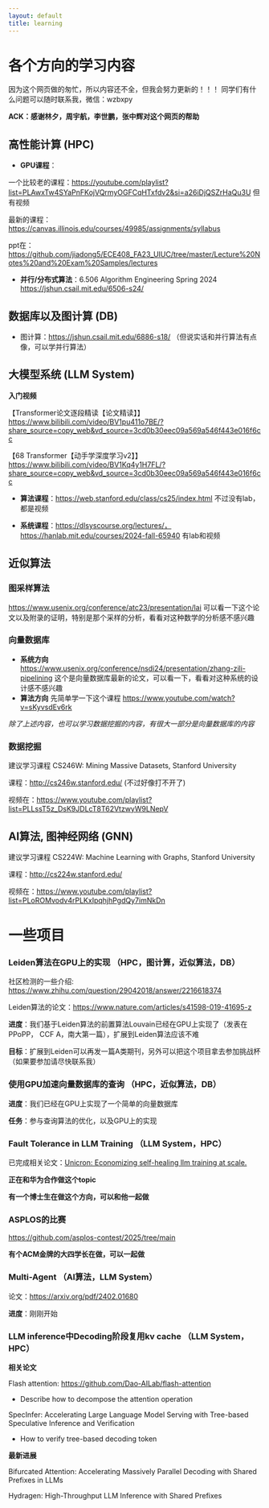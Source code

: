 ```yaml
---
layout: default
title: learning
---
```

# 各个方向的学习内容

因为这个网页做的匆忙，所以内容还不全，但我会努力更新的！！！
同学们有什么问题可以随时联系我，微信：wzbxpy

__ACK：感谢林夕，周宇航，李世鹏，张中辉对这个网页的帮助__

## 高性能计算 (HPC)

- __GPU课程__：
  
一个比较老的课程：https://youtube.com/playlist?list=PLAwxTw4SYaPnFKojVQrmyOGFCqHTxfdv2&si=a26iDjQSZrHaQu3U 但有视频

最新的课程：https://canvas.illinois.edu/courses/49985/assignments/syllabus

ppt在：https://github.com/jiadong5/ECE408_FA23_UIUC/tree/master/Lecture%20Notes%20and%20Exam%20Samples/lectures

- __并行/分布式算法__：6.506 Algorithm Engineering Spring 2024 
https://jshun.csail.mit.edu/6506-s24/

## 数据库以及图计算 (DB)

- 图计算：https://jshun.csail.mit.edu/6886-s18/ （但说实话和并行算法有点像，可以学并行算法）

## 大模型系统 (LLM System)

__入门视频__

【Transformer论文逐段精读【论文精读】】 https://www.bilibili.com/video/BV1pu411o7BE/?share_source=copy_web&vd_source=3cd0b30eec09a569a546f443e016f6cc

【68 Transformer【动手学深度学习v2】】 https://www.bilibili.com/video/BV1Kq4y1H7FL/?share_source=copy_web&vd_source=3cd0b30eec09a569a546f443e016f6cc

- __算法课程__：https://web.stanford.edu/class/cs25/index.html 不过没有lab，都是视频

- __系统课程__：https://dlsyscourse.org/lectures/，https://hanlab.mit.edu/courses/2024-fall-65940 有lab和视频


## 近似算法

### 图采样算法
https://www.usenix.org/conference/atc23/presentation/lai 
可以看一下这个论文以及附录的证明，特别是那个采样的分析，看看对这种数学的分析感不感兴趣

### 向量数据库
- __系统方向__ https://www.usenix.org/conference/nsdi24/presentation/zhang-zili-pipelining 这个是向量数据库最新的论文，可以看一下，看看对这种系统的设计感不感兴趣
- __算法方向__ 先简单学一下这个课程 https://www.youtube.com/watch?v=sKyvsdEv6rk

_除了上述内容，也可以学习数据挖掘的内容，有很大一部分是向量数据库的内容_

### 数据挖掘

建议学习课程 CS246W: Mining Massive Datasets, Stanford University

课程：http://cs246w.stanford.edu/ (不过好像打不开了)

视频在：https://www.youtube.com/playlist?list=PLLssT5z_DsK9JDLcT8T62VtzwyW9LNepV

## AI算法, 图神经网络 (GNN)

建议学习课程 CS224W: Machine Learning with Graphs, Stanford University

课程：http://cs224w.stanford.edu/

视频在：https://www.youtube.com/playlist?list=PLoROMvodv4rPLKxIpqhjhPgdQy7imNkDn


# 一些项目

### Leiden算法在GPU上的实现 （HPC，图计算，近似算法，DB）
社区检测的一些介绍: https://www.zhihu.com/question/29042018/answer/2216618374

Leiden算法的论文：https://www.nature.com/articles/s41598-019-41695-z

__进度__：我们基于Leiden算法的前置算法Louvain已经在GPU上实现了（发表在PPoPP， CCF A，南大第一篇），扩展到Leiden算法应该不难

__目标__：扩展到Leiden可以再发一篇A类期刊，另外可以把这个项目拿去参加挑战杯（如果要参加请尽快联系我）

### 使用GPU加速向量数据库的查询 （HPC，近似算法，DB）

__进度__：我们已经在GPU上实现了一个简单的向量数据库

__任务__：参与查询算法的优化，以及GPU上的实现

### Fault Tolerance in LLM Training （LLM System，HPC）

已完成相关论文：[Unicron: Economizing self-healing llm training at scale.](https://arxiv.org/pdf/2401.00134)

__正在和华为合作做这个topic__

__有一个博士生在做这个方向，可以和他一起做__

### ASPLOS的比赛

https://github.com/asplos-contest/2025/tree/main

__有个ACM金牌的大四学长在做，可以一起做__

### Multi-Agent （AI算法，LLM System）

论文：https://arxiv.org/pdf/2402.01680

__进度__：刚刚开始

### LLM inference中Decoding阶段复用kv cache （LLM System，HPC）

__相关论文__

Flash attention: https://github.com/Dao-AILab/flash-attention
- Describe how to decompose the attention operation

SpecInfer: Accelerating Large Language Model Serving with Tree-based Speculative Inference and Verification
- How to verify tree-based decoding token

__最新进展__

Bifurcated Attention: Accelerating Massively Parallel Decoding with Shared Prefixes in LLMs

Hydragen: High-Throughput LLM Inference with Shared Prefixes

